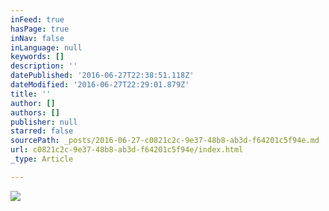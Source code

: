 ```yaml
---
inFeed: true
hasPage: true
inNav: false
inLanguage: null
keywords: []
description: ''
datePublished: '2016-06-27T22:38:51.118Z'
dateModified: '2016-06-27T22:29:01.879Z'
title: ''
author: []
authors: []
publisher: null
starred: false
sourcePath: _posts/2016-06-27-c0821c2c-9e37-48b8-ab3d-f64201c5f94e.md
url: c0821c2c-9e37-48b8-ab3d-f64201c5f94e/index.html
_type: Article

---
```

![](https://the-grid-user-content.s3-us-west-2.amazonaws.com/28eda857-46b3-4b65-bba4-356e871c7f84.jpg)